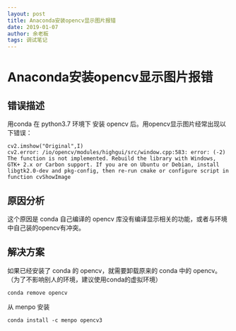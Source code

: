 ```yaml
---
layout: post
title: Anaconda安装opencv显示图片报错
date: 2019-01-07
author: 余老板
tags: 调试笔记
---
```


# Anaconda安装opencv显示图片报错

 
## 错误描述

用conda 在 python3.7 环境下 安装 opencv 后。用opencv显示图片经常出现以下错误：

```Text
cv2.imshow("Original",I)
cv2.error: /io/opencv/modules/highgui/src/window.cpp:583: error: (-2) The function is not implemented. Rebuild the library with Windows, GTK+ 2.x or Carbon support. If you are on Ubuntu or Debian, install libgtk2.0-dev and pkg-config, then re-run cmake or configure script in function cvShowImage
```

## 原因分析

这个原因是 conda 自己编译的 opencv 库没有编译显示相关的功能，或者与环境中自己装的opencv有冲突。

## 解决方案

如果已经安装了 conda 的 opencv，就需要卸载原来的 conda 中的 opencv。（为了不影响别人的环境，建议使用conda的虚拟环境）

```Shell
conda remove opencv
```

从 menpo 安装

```Shell
conda install -c menpo opencv3
```